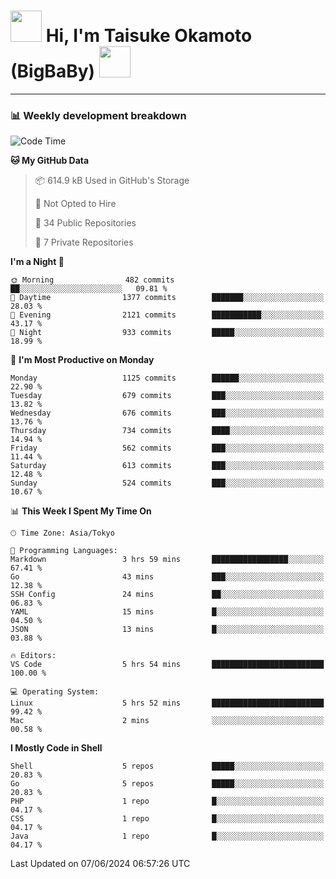 <!-- Title -->
<h1>
    <img src="https://media.tenor.com/TlyRveJkgo4AAAAi/cloud-cloud-strife.gif" width="50"/> 
    Hi, I'm Taisuke Okamoto (BigBaBy) 
    <img src="https://media.tenor.com/TlyRveJkgo4AAAAi/cloud-cloud-strife.gif" width="50"/>
</h1>

---

<h3> 📊 Weekly development breakdown </h3>
<!-- waka-readme-stats -->

<!--START_SECTION:waka-->
![Code Time](http://img.shields.io/badge/Code%20Time-1%2C761%20hrs%206%20mins-blue)

**🐱 My GitHub Data** 

> 📦 614.9 kB Used in GitHub's Storage 
 > 
> 🚫 Not Opted to Hire
 > 
> 📜 34 Public Repositories 
 > 
> 🔑 7 Private Repositories 
 > 
**I'm a Night 🦉** 

```text
🌞 Morning                482 commits         ██░░░░░░░░░░░░░░░░░░░░░░░   09.81 % 
🌆 Daytime                1377 commits        ███████░░░░░░░░░░░░░░░░░░   28.03 % 
🌃 Evening                2121 commits        ███████████░░░░░░░░░░░░░░   43.17 % 
🌙 Night                  933 commits         █████░░░░░░░░░░░░░░░░░░░░   18.99 % 
```
📅 **I'm Most Productive on Monday** 

```text
Monday                   1125 commits        ██████░░░░░░░░░░░░░░░░░░░   22.90 % 
Tuesday                  679 commits         ███░░░░░░░░░░░░░░░░░░░░░░   13.82 % 
Wednesday                676 commits         ███░░░░░░░░░░░░░░░░░░░░░░   13.76 % 
Thursday                 734 commits         ████░░░░░░░░░░░░░░░░░░░░░   14.94 % 
Friday                   562 commits         ███░░░░░░░░░░░░░░░░░░░░░░   11.44 % 
Saturday                 613 commits         ███░░░░░░░░░░░░░░░░░░░░░░   12.48 % 
Sunday                   524 commits         ███░░░░░░░░░░░░░░░░░░░░░░   10.67 % 
```


📊 **This Week I Spent My Time On** 

```text
🕑︎ Time Zone: Asia/Tokyo

💬 Programming Languages: 
Markdown                 3 hrs 59 mins       █████████████████░░░░░░░░   67.41 % 
Go                       43 mins             ███░░░░░░░░░░░░░░░░░░░░░░   12.38 % 
SSH Config               24 mins             ██░░░░░░░░░░░░░░░░░░░░░░░   06.83 % 
YAML                     15 mins             █░░░░░░░░░░░░░░░░░░░░░░░░   04.50 % 
JSON                     13 mins             █░░░░░░░░░░░░░░░░░░░░░░░░   03.88 % 

🔥 Editors: 
VS Code                  5 hrs 54 mins       █████████████████████████   100.00 % 

💻 Operating System: 
Linux                    5 hrs 52 mins       █████████████████████████   99.42 % 
Mac                      2 mins              ░░░░░░░░░░░░░░░░░░░░░░░░░   00.58 % 
```

**I Mostly Code in Shell** 

```text
Shell                    5 repos             █████░░░░░░░░░░░░░░░░░░░░   20.83 % 
Go                       5 repos             █████░░░░░░░░░░░░░░░░░░░░   20.83 % 
PHP                      1 repo              █░░░░░░░░░░░░░░░░░░░░░░░░   04.17 % 
CSS                      1 repo              █░░░░░░░░░░░░░░░░░░░░░░░░   04.17 % 
Java                     1 repo              █░░░░░░░░░░░░░░░░░░░░░░░░   04.17 % 
```




 Last Updated on 07/06/2024 06:57:26 UTC
<!--END_SECTION:waka-->
